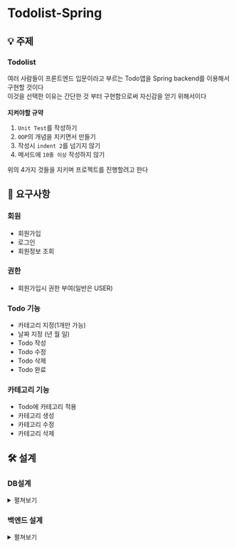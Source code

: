 # Todolist-Spring

## :bulb: 주제
### Todolist
여러 사람들이 프론트엔드 입문이라고 부르는 Todo앱을 Spring backend를 이용해서 구현할 것이다</br>
이것을 선택한 이유는 간단한 것 부터 구현함으로써 자신감을 얻기 위해서이다</br>
<br>**지켜야할 규약**
1. `Unit Test`를 작성하기
2. `OOP`의 개념을 지키면서 만들기
3. 작성시 `indent 2`를 넘기지 않기
4. 메서드에 `10줄 이상` 작성하지 않기

위의 4가지 것들을 지키며 프로젝트를 진행할려고 한다

## :mag_right: 요구사항
### 회원
- 회원가입
- 로그인
- 회원정보 조회
### 권한
- 회원가입시 권한 부여(일반은 USER)
### Todo 기능
- 카테고리 지정(1개만 가능)
- 날짜 지정 (년 월 일)
- Todo 작성
- Todo 수정
- Todo 삭제
- Todo 완료
### 카테고리 기능
- Todo에 카테고리 적용
- 카테고리 생성
- 카테고리 수정
- 카테고리 삭제

## :hammer_and_wrench: 설계
### DB설계
<details>
<summary>
펼쳐보기
</summary>

![DB](./img/Todolist-DB.png)
</details>

### 백엔드 설계
<details>
<summary>
펼쳐보기
</summary>

**아키텍처**
![Architecture](./img/Todolist-Architecture-2.png)

**다이어그램**
![Diagram](./img/Todolist-Diagram.png)
</details>


